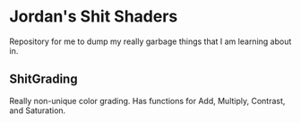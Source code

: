 # Jordan's Shit Shaders
Repository for me to dump my really garbage things that I am learning about in.

## ShitGrading
Really non-unique color grading. Has functions for Add, Multiply, Contrast, and Saturation.
